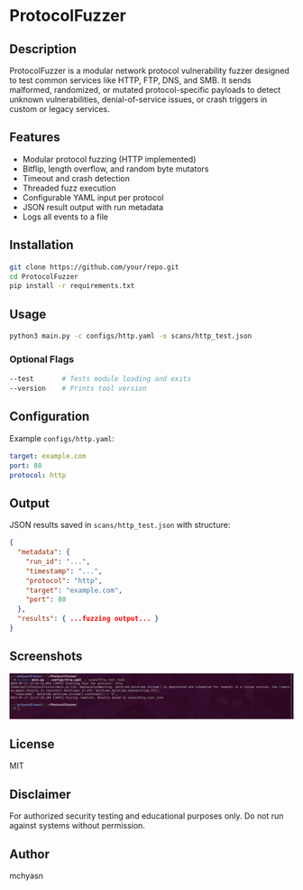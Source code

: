 # ProtocolFuzzer

## Description
ProtocolFuzzer is a modular network protocol vulnerability fuzzer designed to test common services like HTTP, FTP, DNS, and SMB. It sends malformed, randomized, or mutated protocol-specific payloads to detect unknown vulnerabilities, denial-of-service issues, or crash triggers in custom or legacy services.

## Features
- Modular protocol fuzzing (HTTP implemented)
- Bitflip, length overflow, and random byte mutators
- Timeout and crash detection
- Threaded fuzz execution
- Configurable YAML input per protocol
- JSON result output with run metadata
- Logs all events to a file

## Installation
```bash
git clone https://github.com/your/repo.git
cd ProtocolFuzzer
pip install -r requirements.txt
```

## Usage
```bash
python3 main.py -c configs/http.yaml -o scans/http_test.json
```

### Optional Flags
```bash
--test       # Tests module loading and exits
--version    # Prints tool version
```

## Configuration
Example `configs/http.yaml`:
```yaml
target: example.com
port: 80
protocol: http
```

## Output
JSON results saved in `scans/http_test.json` with structure:
```json
{
  "metadata": {
    "run_id": "...",
    "timestamp": "...",
    "protocol": "http",
    "target": "example.com",
    "port": 80
  },
  "results": { ...fuzzing output... }
}
```

## Screenshots

![Network Protocol Fuzzer](https://raw.githubusercontent.com/mchyasn/cybersecurity-tools/main/02-Vulnerability-Scanning-and-Exploitation/ProtocolFuzzer/screenshots/0.png)

## License
MIT

## Disclaimer
For authorized security testing and educational purposes only. Do not run against systems without permission.

## Author
mchyasn
